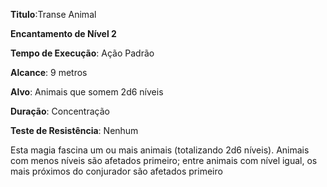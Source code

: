 **Titulo**:Transe Animal

**Encantamento de Nível 2**

**Tempo de Execução**: Ação Padrão

**Alcance**: 9 metros

**Alvo**: Animais que somem 2d6 níveis

**Duração**: Concentração

**Teste de Resistência**: Nenhum

Esta magia fascina um ou mais animais (totalizando 2d6 níveis). Animais com menos níveis são afetados primeiro; entre animais com nível igual, os mais próximos do conjurador são afetados primeiro
